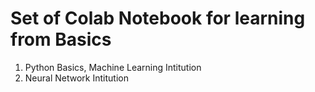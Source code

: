 # Set of Colab Notebook for learning from Basics
1.	Python Basics, Machine Learning Intitution
2. 	Neural Network Intitution
